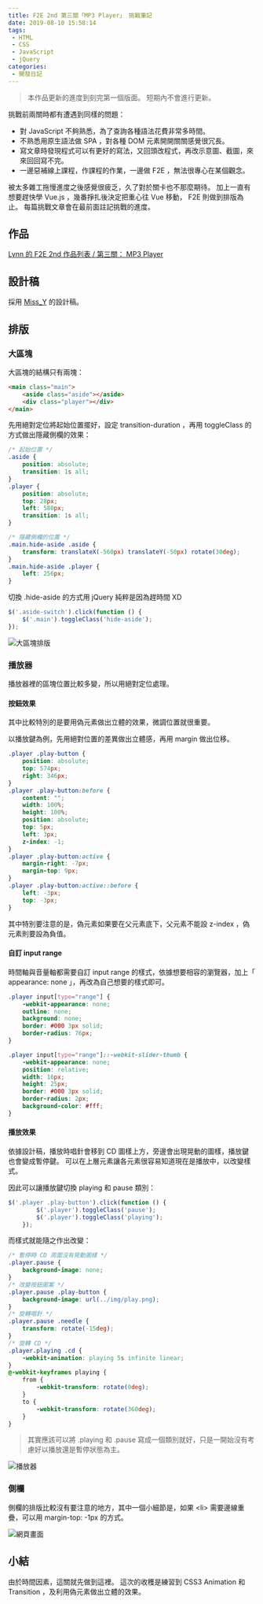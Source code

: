 ```yaml
---
title: F2E 2nd 第三關「MP3 Player」 挑戰筆記
date: 2019-08-10 15:58:14
tags:
 - HTML
 - CSS
 - JavaScript
 - jQuery
categories:
 - 開發日記
---
```


> 本作品更新的進度到刻完第一個版面。
> 短期內不會進行更新。

挑戰前兩關時都有遭遇到同樣的問題：
* 對 JavaScript 不夠熟悉，為了查詢各種語法花費非常多時間。
* 不熟悉用原生語法做 SPA ，對各種 DOM 元素開開關關感覺很冗長。
* 寫文章時發現程式可以有更好的寫法，又回頭改程式，再改示意圖、截圖，來來回回寫不完。
* 一邊惡補線上課程，作課程的作業，一邊做 F2E ，無法很專心在某個觀念。

被太多雜工拖慢進度之後感覺很疲乏，久了對於關卡也不那麼期待。
加上一直有想要趕快學 Vue.js ，幾番掙扎後決定把重心往 Vue 移動， F2E 則做到排版為止。
每篇挑戰文章會在最前面註記挑戰的進度。

## 作品

<a target="_blank" href="https://clhuang224.github.io/F2E_2nd/#W3">Lynn 的 F2E 2nd 作品列表 / 第三關： MP3 Player</a>

<!-- more -->

## 設計稿

採用 [Miss_Y](https://challenge.thef2e.com/user/3115?schedule=3149#works-3149) 的設計稿。

## 排版

### 大區塊

大區塊的結構只有兩塊：

```html
<main class="main">
    <aside class="aside"></aside>
    <div class="player"></div>
</main>
```

先用絕對定位將起始位置擺好，設定 transition-duration ，再用 toggleClass 的方式做出隱藏側欄的效果：

```css
/* 起始位置 */
.aside {
    position: absolute;
    transition: 1s all;
}
.player {
    position: absolute;
    top: 28px;
    left: 580px;
    transition: 1s all;
}

/* 隱藏側欄的位置 */
.main.hide-aside .aside {
    transform: translateX(-560px) translateY(-50px) rotate(30deg);
}
.main.hide-aside .player {
    left: 256px;
}
```

切換 .hide-aside 的方式用 jQuery 純粹是因為趕時間 XD

```js
$('.aside-switch').click(function () {
    $('.main').toggleClass('hide-aside');
});
```

![大區塊排版](01.gif)

### 播放器

播放器裡的區塊位置比較多變，所以用絕對定位處理。

#### 按鈕效果

其中比較特別的是要用偽元素做出立體的效果，微調位置就很重要。

以播放鍵為例，先用絕對位置的差異做出立體感，再用 margin 做出位移。

```css
.player .play-button {
    position: absolute;
    top: 574px;
    right: 346px;
}
.player .play-button:before {
    content: "";
    width: 100%;
    height: 100%;
    position: absolute;
    top: 5px;
    left: 3px;
    z-index: -1;
}
.player .play-button:active {
    margin-right: -7px;
    margin-top: 9px;
}
.player .play-button:active::before {
    left: -3px;
    top: -3px;
}
```

其中特別要注意的是，偽元素如果要在父元素底下，父元素不能設 z-index ，偽元素則要設為負值。

#### 自訂 input range

時間軸與音量軸都需要自訂 input range 的樣式，依據想要相容的瀏覽器，加上「 appearance: none 」，再改為自己想要的樣式即可。

```css
.player input[type="range"] {
    -webkit-appearance: none;
    outline: none;
    background: none;
    border: #000 3px solid;
    border-radius: 76px;
}

.player input[type="range"]::-webkit-slider-thumb {
    -webkit-appearance: none;
    position: relative;
    width: 16px;
    height: 25px;
    border: #000 3px solid;
    border-radius: 2px;
    background-color: #fff;
}
```

#### 播放效果

依據設計稿，播放時唱針會移到 CD 圖樣上方，旁邊會出現晃動的圖樣，播放鍵也會變成暫停鍵。
可以在上層元素讓各元素很容易知道現在是播放中，以改變樣式。

因此可以讓播放鍵切換 playing 和 pause 類別：

```js
$('.player .play-button').click(function () {
        $('.player').toggleClass('pause');
        $('.player').toggleClass('playing');
    });
```

而樣式就能隨之作出改變：

```css
/* 暫停時 CD 周圍沒有晃動圖樣 */
.player.pause {
    background-image: none;
}
/* 改變按鈕圖案 */
.player.pause .play-button {
    background-image: url(../img/play.png);
}
/* 旋轉唱針 */
.player.pause .needle {
    transform: rotate(-15deg);
}
/* 旋轉 CD */
.player.playing .cd {
    -webkit-animation: playing 5s infinite linear;
}
@-webkit-keyframes playing {
    from {
        -webkit-transform: rotate(0deg);
    }
    to {
        -webkit-transform: rotate(360deg);
    }
}
```

> 其實應該可以將 .playing 和 .pause 寫成一個類別就好，只是一開始沒有考慮好以播放還是暫停狀態為主。

![播放器](02.gif)

### 側欄

側欄的排版比較沒有要注意的地方，其中一個小細節是，如果 <li\> 需要邊線重疊，可以用 margin-top: -1px 的方式。

![網頁畫面](03.png)

## 小結

由於時間因素，這關就先做到這裡。
這次的收穫是練習到 CSS3 Animation 和 Transition ，及利用偽元素做出立體的效果。
